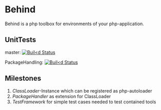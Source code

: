 Behind
======

Behind is a php toolbox for environments of your php-application.

UnitTests
---------
master: [![Buil<d Status](https://travis-ci.org/glady/Behind.png?branch=master)](https://travis-ci.org/glady/Behind)

PackageHandling: [![Buil<d Status](https://travis-ci.org/glady/Behind.png?branch=PackageHandling)](https://travis-ci.org/glady/Behind)

Milestones
----------

1. *ClassLoader*-Instance which can be registered as php-autoloader
2. *PackageHandler* as extension for ClassLoader
3. *TestFramework* for simple test cases needed to test contained tools